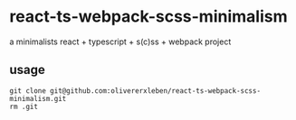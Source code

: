 # react-ts-webpack-scss-minimalism
a minimalists react + typescript + s(c)ss + webpack project 

## usage

    git clone git@github.com:olivererxleben/react-ts-webpack-scss-minimalism.git
    rm .git 
    